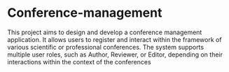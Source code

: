 # Conference-management
This project aims to design and develop a conference management application. It allows users to register and interact within the framework of various scientific or professional conferences. The system supports multiple user roles, such as Author, Reviewer, or Editor, depending on their interactions within the context of the conferences

